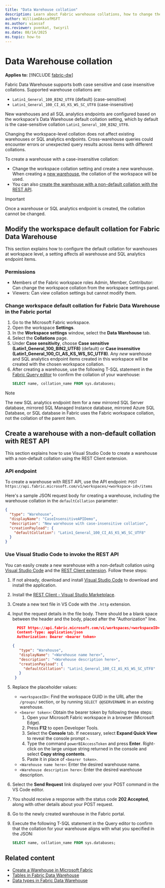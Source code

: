 ```yaml
---
title: "Data Warehouse collation"
description: Learn about Fabric warehouse collations, how to change the workspace warehouse default collation, and how to create a warehouse with a non-default collation.
author: WilliamDAssafMSFT
ms.author: wiassaf
ms.reviewer: pvenkat, twcyril
ms.date: 08/14/2025
ms.topic: how-to
---
```

# Data Warehouse collation

**Applies to:** [!INCLUDE [fabric-dw](includes/applies-to-version/fabric-dw.md)]

Fabric Data Warehouse supports both case sensitive and case insensitive collations. Supported warehouse collations are:

- `Latin1_General_100_BIN2_UTF8` (default) (case-sensitive)
- `Latin1_General_100_CI_AS_KS_WS_SC_UTF8` (case-insensitive)

New warehouses and all SQL analytics endpoints are configured based on the workspace's Data Warehouse default collation setting, which by default is the case-sensitive collation `Latin1_General_100_BIN2_UTF8`. 

Changing the workspace-level collation does not affect existing warehouses or SQL analytics endpoints. Cross-warehouse queries could encounter errors or unexpected query results across items with different collations.

To create a warehouse with a case-insensitive collation: 
- Change the workspace collation setting and create a new warehouse. When creating a [new warehouse](create-warehouse.md), the collation of the workspace will be used.
- You can also [create the warehouse with a non-default collation with the REST API](#create-a-warehouse-with-a-non-default-collation-with-rest-api).

> [!IMPORTANT]
> Once a warehouse or SQL analytics endpoint is created, the collation cannot be changed.

## Modify the workspace default collation for Fabric Data Warehouse

This section explains how to configure the default collation for warehouses at workspace level, a setting affects all warehouse and SQL analytics endpoint items.

### Permissions

- Members of the Fabric workspace roles Admin, Member, Contributor: Can change the workspace collation from the workspace settings panel.
- Viewers: Can view collation settings but cannot modify them. 

### Change workspace default collation for Fabric Data Warehouse in the Fabric portal

1. Go to the Microsoft Fabric workspace.
1. Open the workspace **Settings**.
1. In the **Workspace settings** window, select the **Data Warehouse** tab.
1. Select the **Collations** page.
1. Under **Case sensitivity**, choose **Case sensitive (Latin1_General_100_BIN2_UTF8)** (default) or **Case insensitive (Latin1_General_100_CI_AS_KS_WS_SC_UTF8)**. Any *new* warehouse and SQL analytics endpoint items created in this workspace will be created with the chosen workspace collation. 
1. After creating a warehouse, use the following T-SQL statement in the [Fabric Query editor](sql-query-editor.md) to confirm the collation of your warehouse:
   ```sql
   SELECT name, collation_name FROM sys.databases;
   ```

> [!NOTE]
> The new SQL analytics endpoint item for a new mirrored SQL Server database, mirrored SQL Managed Instance database, mirrored Azure SQL Database, or SQL database in Fabric uses the Fabric workspace collation, not the collation of the parent item.

## Create a warehouse with a non-default collation with REST API

This section explains how to use Visual Studio Code to create a warehouse with a non-default collation using the REST Client extension.

### API endpoint

To create a warehouse with REST API, use the API endpoint: `POST https://api.fabric.microsoft.com/v1/workspaces/<workspace-id>/items`

Here's a sample JSON request body for creating a warehouse, including the warehouse collation in the `defaultCollation` parameter:

```json
{ 
  "type": "Warehouse", 
  "displayName": "CaseInsensitiveAPIDemo", 
  "description": "New warehouse with case-insensitive collation", 
  "creationPayload": { 
    "defaultCollation": "Latin1_General_100_CI_AS_KS_WS_SC_UTF8" 
  } 
}
```

### Use Visual Studio Code to invoke the REST API

You can easily create a new warehouse with a non-default collation using [Visual Studio Code](https://code.visualstudio.com/) and the [REST Client extension](https://marketplace.visualstudio.com/items?itemName=humao.rest-client). Follow these steps:

1. If not already, download and install [Visual Studio Code](https://code.visualstudio.com/download) to download and install the application.
1. Install the [REST Client - Visual Studio Marketplace](https://marketplace.visualstudio.com/items?itemName=humao.rest-client).
1. Create a new text file in VS Code with the `.http` extension.
1. Input the request details in the file body. There should be a blank space between the header and the body, placed after the "Authorization" line.
   ```json
     POST https://api.fabric.microsoft.com/v1/workspaces/<workspaceID>/items HTTP/1.1
     Content-Type: application/json
     Authorization: Bearer <bearer token>

   { 
      "type": "Warehouse", 
      "displayName": "<Warehouse name here>", 
      "description": "<Warehouse description here>", 
      "creationPayload": { 
        "defaultCollation": "Latin1_General_100_CI_AS_KS_WS_SC_UTF8" 
      } 
    }
   ```
1. Replace the placeholder values:
   - `<workspaceID>`: Find the workspace GUID in the URL after the `/groups/` section, or by running `SELECT @@SERVERNAME` in an existing warehouse. 
   - `<bearer token>`: Obtain the bearer token by following these steps:
      1. Open your Microsoft Fabric workspace in a browser (Microsoft Edge).
      1. Press **F12** to open Developer Tools. 
      1. Select the **Console** tab. If necessary, select **Expand Quick View** to reveal the console prompt `>`.
      1. Type the command `powerBIAccessToken` and press **Enter**. Right-click on the large unique string returned in the console and select **Copy string contents**.
      1. Paste it in place of `<bearer token>`.
   - `<Warehouse name here>`: Enter the desired warehouse name.
   - `<Warehouse description here>`: Enter the desired warehouse description.

1. Select the **Send Request** link displayed over your POST command in the VS Code editor.
1. You should receive a response with the status code **202 Accepted**, along with other details about your POST request.
1. Go to the newly created warehouse in the Fabric portal.
1. Execute the following T-SQL statement in the Query editor to confirm that the collation for your warehouse aligns with what you specified in the JSON:
   ```sql
   SELECT name, collation_name FROM sys.databases;
   ```

## Related content

- [Create a Warehouse in Microsoft Fabric](create-warehouse.md)
- [Tables in Fabric Data Warehouse](tables.md)
- [Data types in Fabric Data Warehouse](data-types.md)
